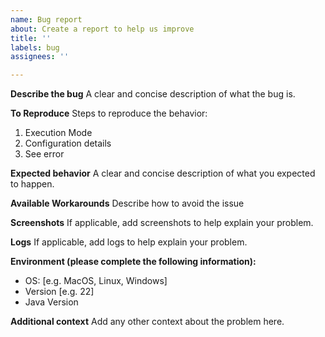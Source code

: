 ```yaml
---
name: Bug report
about: Create a report to help us improve
title: ''
labels: bug
assignees: ''

---
```


**Describe the bug**
A clear and concise description of what the bug is.

**To Reproduce**
Steps to reproduce the behavior:
1. Execution Mode
2. Configuration details
3. See error

**Expected behavior**
A clear and concise description of what you expected to happen.

**Available Workarounds**
Describe how to avoid the issue

**Screenshots**
If applicable, add screenshots to help explain your problem.

**Logs**
If applicable, add logs to help explain your problem.

**Environment (please complete the following information):**
 - OS: [e.g. MacOS, Linux, Windows]
 - Version [e.g. 22]
 - Java Version

**Additional context**
Add any other context about the problem here.
